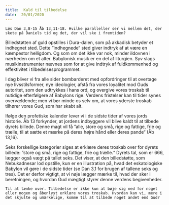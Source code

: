 ```yaml
---
title:  Kald til tilbedelse
date:  20/01/2020
---
```


`Læs Dan 3,8-15 Åb 13,11-18. Hvilke paralleller ser vi mellem det, der skete på Daniels tid og det, der vil ske i fremtiden?`

Billedstøtten af guld opstilles i Dura-dalen, som på akkadisk betyder et indhegnet sted. Dette ”indhegnede“ sted giver indtryk af at være en kæmpestor helligdom. Og som om det ikke var nok, minder ildovnen i nærheden om et alter. Babylonisk musik er en del af liturgien. Syv slags musikinstrumenter nævnes som for at give indtryk af fuldkommenhed og effektivitet i tilbedelsesprogrammet.

I dag bliver vi fra alle sider bombarderet med opfordringer til at overtage nye livsstilsformer, nye ideologier, afstå fra vores loyalitet mod Guds autoritet, som den udtrykkes i hans ord, og overgive vores troskab til nutidige efterfølgere af Babylons rige. Verdens fristelser kan til tider synes overvældende; men vi bør minde os selv om, at vores yderste troskab tilhører vores Gud, som har skabt alt.

Ifølge den profetiske kalender lever vi i de sidste tider af vores jords historie. Åb 13 forkynder, at jordens indbyggere vil blive kaldt til at tilbede dyrets billede. Denne magt vil få ”alle, store og små, rige og fattige, frie og trælle, til at sætte et mærke på deres højre hånd eller deres pande“ (Åb 13,16).

Seks forskellige kategorier siges at erklære deres troskab over for dyrets billede: ”store og små, rige og fattige, frie og trælle.“ Dyrets tal, som er 666, lægger også vægt på tallet seks. Det viser, at den billedstøtte, som Nebukadnesar lod opstille, kun er en illustration på, hvad det eskatologiske Babylon vil gøre i de sidste tider (se Dan 3,1 for brugen af tallene seks og tres). Det er derfor vigtigt, at vi nøje lægger mærke til, hvad der sker i beretningen, og hvordan Gud mægtigt styrer denne verdens begivenheder.

`Til at tænke over. Tilbedelse er ikke kun at bøje sig ned for noget eller nogen og åbenlyst erklære vores troskab. Hvordan kan vi, mere i det skjulte og umærkelige, komme til at tilbede noget andet end Gud?`